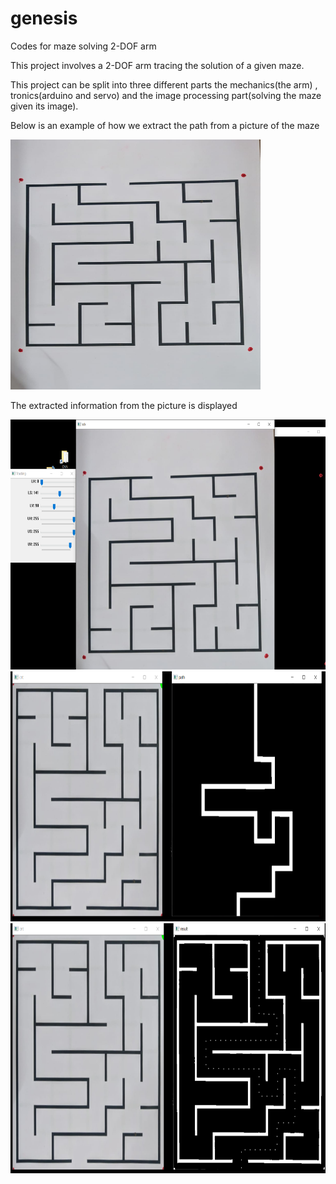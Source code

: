 # genesis
Codes for maze solving 2-DOF arm 

This project involves a 2-DOF arm tracing the solution of a given maze.

This project can be split into three different parts the mechanics(the arm) , tronics(arduino and servo) and the image processing part(solving the maze given its image).

Below is an example of how we extract the path from a picture of the maze

<img src="Images/maze.jpeg" width="400" height="400">

The extracted information from the picture is displayed

<img src="Images/solved1.png" width="800" height="400">
<img src="Images/solved2.png" width="800" height="400">
<img src="Images/solved3.png" width="800" height="400">



 
